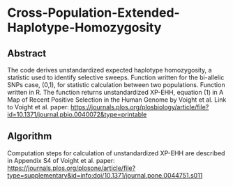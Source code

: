 # Cross-Population-Extended-Haplotype-Homozygosity 


## Abstract
The code derives unstandardized expected haplotype homozygosity, a statistic used to identify selective sweeps. Function written for the bi-allelic SNPs case, (0,1), for statistic calculation between two populations. Function written in R. The function returns unstandardized XP-EHH, equation (1) in A Map of Recent Positive Selection in the Human Genome by Voight et al. Link to Voight et al. paper:
https://journals.plos.org/plosbiology/article/file?id=10.1371/journal.pbio.0040072&type=printable


## Algorithm

Computation steps for calculation of unstandardized XP-EHH are described in Appendix S4 of Voight et al. paper: 
https://journals.plos.org/plosone/article/file?type=supplementary&id=info:doi/10.1371/journal.pone.0044751.s011

